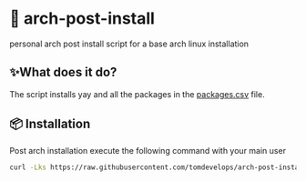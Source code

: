 # 🐧 arch-post-install

personal arch post install script for a base arch linux installation

## ✨What does it do?

The script installs yay and all the packages in the [packages.csv](packages.csv) file.

## 📦 Installation

Post arch installation execute the following command with your main user

```bash
curl -Lks https://raw.githubusercontent.com/tomdevelops/arch-post-install/main/install | /bin/bash
```
